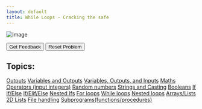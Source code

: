 ```yaml
---
layout: default
title: While Loops - Cracking the safe
---
```


![image](https://user-images.githubusercontent.com/68385109/232052965-66468b10-030b-40a0-a80e-9de1964ec71f.png)

<div id="0-sortableTrash" class="sortable-code"></div> 
<div id="0-sortable" class="sortable-code"></div> 
<div style="clear:both;"></div> 
<p> 
    <input id="0-feedbackLink" value="Get Feedback" type="button" /> 
    <input id="0-newInstanceLink" value="Reset Problem" type="button" /> 
</p> 
<script type="text/javascript"> 
(function(){
  var initial = "print(&quot;Agent, the safe is behind the painting.&quot;)\n" +
    "attempts = 3\n" +
    "secretPassword = &quot;Skyfall&quot;\n" +
    "myGuess = &quot;&quot;\n" +
    "while (attempts &gt; 0) and (myGuess != secretPassword):\n" +
    "  print(&quot;Safe: Enter the password&quot;)\n" +
    "  myGuess = input()\n" +
    "  if ($$toggle::myGuess$$ == secretPassword):\n" +
    "    print(&quot;The safe has been opened. Good job agent.&quot;)\n" +
    "    \n" +
    "  else:\n" +
    "    print(&quot;Incorrect.&quot;)\n" +
    "    attempts = $$toggle::attempts$$ - 1\n" +
    "    print(&quot;Attempts Remaining: &quot;, attempts)\n" +
    "print(&quot;Time to go.&quot;)\n" +
    "  \n" +
    "  ";
  var parsonsPuzzle = new ParsonsWidget({
    "sortableId": "0-sortable",
    "max_wrong_lines": 10,
    "grader": ParsonsWidget._graders.LineBasedGrader,
    "exec_limit": 2500,
    "can_indent": true,
    "x_indent": 50,
    "lang": "en",
    "show_feedback": true
  });
  parsonsPuzzle.init(initial);
  parsonsPuzzle.shuffleLines();
  $("#0-newInstanceLink").click(function(event){ 
      event.preventDefault(); 
      parsonsPuzzle.shuffleLines(); 
  }); 
  $("#0-feedbackLink").click(function(event){ 
      event.preventDefault(); 
      parsonsPuzzle.getFeedback(); 
  }); 
})(); 
</script>

## Topics:
[Outputs](./Outputs.html)
[Variables and Outputs](./Variables.html)
[Variables, Outputs, and Inputs](./Inputs.html)
[Maths Operators (input integers)](./Maths.html)
[Random numbers](./Random.html)
[Strings and Casting](./Casting.html)
[Booleans](./Booleans.html)
[If](./If.html)
[If/Else](./Else.html)
[If/Elif/Else](./Elif.html)
[Nested Ifs](./NestedIf.html)
[For loops](./For.html)
[While loops](./While.html)
[Nested loops](./NestedLoops.html)
[Arrays/Lists](./Arrays.html)
[2D Lists](./2D.html)
[File handling](./Files.html)
[Subprograms(functions/procedures)](./Subprograms.html)
